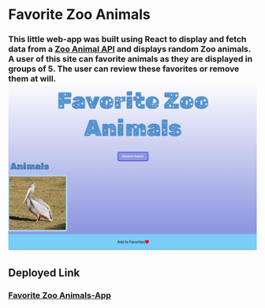 # Favorite Zoo Animals


### This little web-app was built using React to display and fetch data from a [Zoo Animal API](https://zoo-animal-api.herokuapp.com/) and displays random Zoo animals. A user of this site can favorite animals as they are displayed in groups of 5. The user can review these favorites or remove them at will. ![Home Page and Favorite Banner](/images/zooAnimals.png)


## Deployed Link
### [Favorite Zoo Animals-App](https://zoo-animals-favorites.herokuapp.com/)